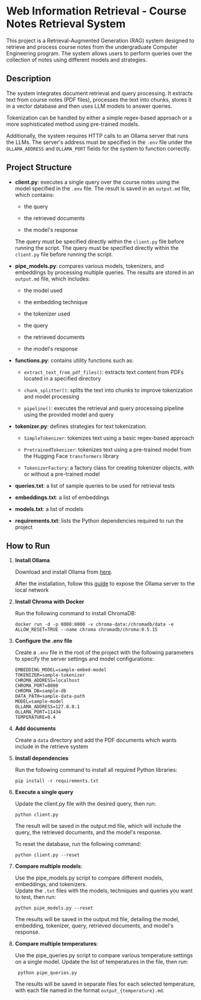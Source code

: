 # Web Information Retrieval - Course Notes Retrieval System

This project is a Retrieval-Augmented Generation (RAG) system designed to retrieve and process course notes from the undergraduate Computer Engineering program. 
The system allows users to perform queries over the collection of notes using different models and strategies.

## Description

The system integrates document retrieval and query processing. It extracts text from course notes (PDF files), processes the text into chunks, stores it in a vector database and then uses LLM models to answer queries.

Tokenization can be handled by either a simple regex-based approach or a more sophisticated method using pre-trained models.

Additionally, the system requires HTTP calls to an Ollama server that runs the LLMs. The server's address must be specified in the ```.env``` file under the ```OLLAMA_ADDRESS``` and ```OLLAMA_PORT``` fields for the system to function correctly.


## Project Structure  

-  **client.py**: executes a single query over the course notes using the model specified in the `.env` file. The result is saved in an `output.md` file, which contains:

	  - the query
	
	  - the retrieved documents
	
	  - the model's response

  	The query must be specified directly within the `client.py` file before running the script.
  	The query must be specified directly within the `client.py` file before running the script.

-  **pipe_models.py**: compares various models, tokenizers, and embeddings by processing multiple queries. The results are stored in an `output.md` file, which includes:

	- the model used

	- the embedding technique

	- the tokenizer used

	- the query

	- the retrieved documents

	- the model's response

  

-  **functions.py**: contains utility functions such as:

	-  `extract_text_from_pdf_files()`: extracts text content from PDFs located in a specified directory

	-  `chunk_splitter()`: splits the text into chunks to improve tokenization and model processing

	-  `pipeline()`: executes the retrieval and query processing pipeline using the provided model and query

  

-  **tokenizer.py**: defines strategies for text tokenization:

	-  `SimpleTokenizer`: tokenizes text using a basic regex-based approach

	-  `PretrainedTokenizer`: tokenizes text using a pre-trained model from the Hugging Face `transformers` library

	-  `TokenizerFactory`: a factory class for creating tokenizer objects, with or without a pre-trained model


-  **queries.txt**: a list of sample queries to be used for retrieval tests

-  **embeddings.txt**: a list of embeddings

-  **models.txt**: a list of models

-  **requirements.txt**: lists the Python dependencies required to run the project

  

## How to Run

1. **Install Ollama**
	
	Download and install Ollama from [here](https://ollama.com/download).

	After the installation, follow this [guide](https://github.com/ollama/ollama/blob/main/docs/faq.md#how-do-i-configure-ollama-server
) to expose the Ollama server to the local network 
2. **Install Chroma with Docker**
	
	Run the following command to install ChromaDB:

	```
	docker run -d -p 8000:8000 -v chroma-data:/chromadb/data -e ALLOW_RESET=TRUE --name chroma chromadb/chroma:0.5.15
	```

3. **Configure the .env file**
   
   	Create a ```.env``` file in the root of the project with the following parameters to specify the server settings and model configurations:

	```
 	EMBEDDING_MODEL=sample-embed-model
	TOKENIZER=sample-tokenizer
	CHROMA_ADDRESS=localhost
	CHROMA_PORT=8000
	CHROMA_DB=sample-db
	DATA_PATH=sample-data-path
	MODEL=sample-model
	OLLAMA_ADDRESS=127.0.0.1
	OLLAMA_PORT=11434
 	TEMPERATURE=0.4
 	```

4.	**Add documents**

	Create a ```data``` directory and add the PDF documents which wants include in the retrieve system 

5.  **Install dependencies**

	Run the following command to install all required Python libraries:

	```
	pip install -r requirements.txt
	```

6.  **Execute a single query**

	Update the client.py file with the desired query, then run:

	```
	python client.py
	```

	The result will be saved in the output.md file, which will include the query, the retrieved documents, and the model's response.

    To reset the database, run the following command:

    ```
	python client.py --reset
	```

7.  **Compare multiple models**:

	Use the pipe_models.py script to compare different models, embeddings, and tokenizers. 		
    Update the ```.txt``` files with the models, techniques and queries you want to test, then run:

	```
	python pipe_models.py --reset
	```

	The results will be saved in the output.md file, detailing the model, embedding, tokenizer, query, retrieved documents, and model's response.

8. **Compare multiple temperatures**:
   
   Use the pipe_queries.py script to compare various temperature settings on a single model.
Update the list of temperatures in the file, then run:
   ```
	python pipe_queries.py
   ```
   The results will be saved in separate files for each selected temperature, with each file named in the format ```output_{temperature}.md```.
   



